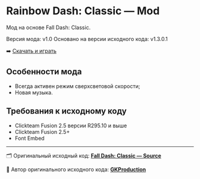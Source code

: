 # Rainbow Dash: Classic — Mod
Мод на основе Fall Dash: Classic.

Версия мода: v1.0
Основано на версии исходного кода: v1.3.0.1

➡️ [Скачать и играть](https://github.com/VNGamesDev/Rainbow-Dash-Classic/releases)
## Особенности мода
- Всегда активен режим сверхсветовой скорости;
- Новая музыка.
## Требования к исходному коду
- Clickteam Fusion 2.5 версии R295.10 и выше
- Clickteam Fusion 2.5+
- Font Embed
---
🗂️ Оригинальный исходный код: [**Fall Dash: Classic — Source**](https://github.com/GKProduction/Fall-Dash-Classic)

👤 Автор оригинального исходного кода: [**GKProduction**](https://github.com/GKProduction)
